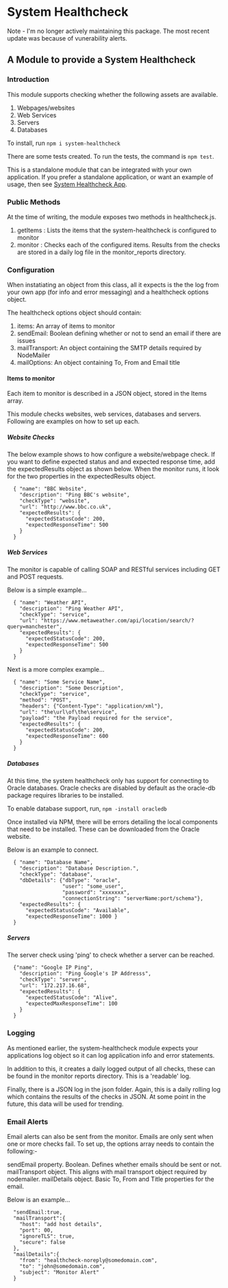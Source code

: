 # System Healthcheck

Note - I'm no longer actively maintaining this package.  The most recent update was because of vunerability alerts.

## A Module to provide a System Healthcheck

### Introduction
This module supports checking whether the following assets are available.

1. Webpages/websites
2. Web Services
3. Servers
4. Databases

To install, run
`npm i system-healthcheck`

There are some tests created.  To run the tests, the command is `npm test`.

This is a standalone module that can be integrated with your own application.  If you prefer a standalone
application, or want an example of usage, then see [System Healthcheck App](https://github.com/ChrisHAdams/system-healthcheck-app).

### Public Methods
At the time of writing, the module exposes two methods in healthcheck.js.
1. getItems : Lists the items that the system-healthcheck is configured to monitor
2. monitor  : Checks each of the configured items.  Results from the checks are stored in a daily log file
in the monitor_reports directory.

### Configuration
When instatiating an object from this class, all it expects is the the log from your own app (for info and error messaging) and a healthcheck options object.

The healthcheck options object should contain:
1. items: An array of items to monitor
2. sendEmail: Boolean defining whether or not to send an email if there are issues
3. mailTransport: An object containing the SMTP details required by NodeMailer
4. mailOptions: An object containing To, From and Email title

#### Items to monitor
Each item to monitor is described in a JSON object, stored in the Items array.

This module checks websites, web services, databases and servers.  Following are examples on how to set up each.

##### Website Checks

The below example shows to how configure a website/webpage check.  If you want to define expected status and and expected response time, add the expectedResults object as shown below. When the monitor runs, it look for the two properties in the expectedResults object.

```
  { "name": "BBC Website",
    "description": "Ping BBC's website",
    "checkType": "website",
    "url": "http://www.bbc.co.uk",
    "expectedResults": {
      "expectedStatusCode": 200,
      "expectedResponseTime": 500
    }
  }
```

##### Web Services
The monitor is capable of calling SOAP and RESTful services including GET and POST requests.

Below is a simple example...
```
  { "name": "Weather API",
    "description": "Ping Weather API",
    "checkType": "service",
    "url": "https://www.metaweather.com/api/location/search/?query=manchester",
    "expectedResults": {
      "expectedStatusCode": 200,
      "expectedResponseTime": 500
    }
  }
```

Next is a more complex example...

```
  { "name": "Some Service Name",
    "description": "Some Description",
    "checkType": "service",
    "method": "POST",
    "headers": {"Content-Type": "application/xml"},
    "url": "the\url\of\the\service",
    "payload": "the Payload required for the service",
    "expectedResults": {
      "expectedStatusCode": 200,
      "expectedResponseTime": 600
    }
  }
```

##### Databases
At this time, the system healthcheck only has support for connecting to Oracle databases.  Oracle checks are disabled by default as the oracle-db package requires libraries to be installed.

To enable database support, run,
` npm -install oracledb `

Once installed via NPM, there will be errors detailing the local components that need to be installed.  These
can be downloaded from the Oracle website.

Below is an example to connect.
```
  { "name": "Database Name",
    "description": "Database Description.",
    "checkType": "database",
    "dbDetails": {"dbType": "oracle",
                  "user": "some_user",
                  "password": "xxxxxxx",
                  "connectionString": "serverName:port/schema"},
    "expectedResults": {
      "expectedStatusCode": "Available",
      "expectedResponseTime": 1000 }
  }
```

##### Servers
The server check using 'ping' to check whether a server can be reached.
```
  {"name": "Google IP Ping",
    "description": "Ping Google's IP Addresss",
    "checkType": "server",
    "url": "172.217.16.68",
    "expectedResults": {
      "expectedStatusCode": "Alive",
      "expectedMaxResponseTime": 100
    }
  }
```

### Logging
As mentioned earlier, the system-healthcheck module expects your applications log object so it can log
application info and error statements.

In addition to this, it creates a daily logged output of all checks, these can be found in the monitor
reports directory.  This is a 'readable' log.

Finally, there is a JSON log in the json folder.  Again, this is a daily rolling log which contains
the results of the checks in JSON.  At some point in the future, this data will be used for trending.

### Email Alerts

Email alerts can also be sent from the monitor.  Emails are only sent when one or more checks fail.
To set up, the options array needs to contain the following:-

sendEmail property.  Boolean.  Defines whether emails should be sent or not.
mailTransport object.  This aligns with mail transport object required by nodemailer.
mailDetails object.  Basic To, From and Title properties for the email.

Below is an example...
```
  "sendEmail:true,
  "mailTransport":{
    "host": "add host details",
    "port": 00,
    "ignoreTLS": true,
    "secure": false
  },
  "mailDetails":{
    "from": "healthcheck-noreply@somedomain.com",
    "to": "john@somedomain.com",
    "subject": "Monitor Alert"
  }
```